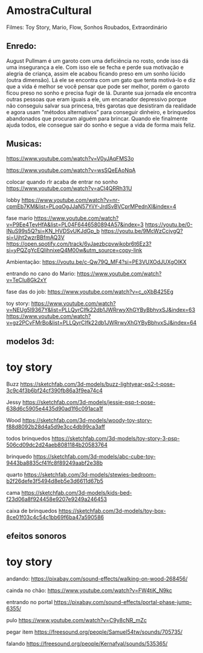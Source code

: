 # AmostraCultural

Filmes: Toy Story, Mario, Flow, Sonhos Roubados, Extraordinário

## Enredo:
August Pullmam é um garoto com uma deficiência no rosto, onde isso dá uma insegurança a ele. Com isso ele se fecha e perde sua motivação e alegria de criança, assim ele acabou ficando preso em um sonho lúcido (outra dimensão). Lá ele se encontra com um gato que tenta motivá-lo e diz que a vida é melhor se você pensar que pode ser melhor, porém o garoto ficou preso no sonho e precisa fugir de lá. Durante sua jornada ele encontra outras pessoas que eram iguais a ele, um encanador depressivo porque não conseguiu salvar sua princesa, três garotas que desistiram da realidade e agora usam "métodos alternativos" para conseguir dinheiro, e brinquedos abandonados que procuram alguém para brincar. Quando ele finalmente ajuda todos, ele consegue sair do sonho e segue a vida de forma mais feliz.

## Musicas:
https://www.youtube.com/watch?v=V0yJAqFMS3o

https://www.youtube.com/watch?v=wsSQeEAoNqA

colocar quando rlr acaba de entrar no sonho
https://www.youtube.com/watch?v=aCl4QRRh31U

lobby
https://www.youtube.com/watch?v=nr-cpmEb7KM&list=PLoqOgJJaN57YiiY-JrdSvBVCprMPednXl&index=4

fase mario
https://www.youtube.com/watch?v=P9Ee4TevHfA&list=PL04F6446580894A57&index=3
https://youtu.be/0-INuS99s5Q?si=KN_HVDSvUKJdGp_b
https://youtu.be/9McWzCcjvgQ?si=Ujht2wzrBBfmAQ3V
https://open.spotify.com/track/6yJaezbcpvwikobr6t6Ez3?si=yPQZgYcEQlihnixeQ4M00w&utm_source=copy-link

Ambientação: https://youtu.be/c-Qw79Q_MF4?si=PE3VUXOdJUXgOIKX

entrando no cano do Mario:
https://www.youtube.com/watch?v=TeCIu8Gk2xY

fase das do job:
https://www.youtube.com/watch?v=c_oXbB425Eg

toy story:
https://www.youtube.com/watch?v=NEUg5I9367Y&list=PLLQyrCIfk22db1JWRrwyXhGYByBbhvxSJ&index=63
https://www.youtube.com/watch?v=gz2PCvFMrBo&list=PLLQyrCIfk22db1JWRrwyXhGYByBbhvxSJ&index=64



## modelos 3d:

# toy story

Buzz
https://sketchfab.com/3d-models/buzz-lightyear-ps2-t-pose-3c9c4f3b6bf24cf390fb86a3f9ea74c4

Jessy
https://sketchfab.com/3d-models/jessie-psp-t-pose-638d6c5905e4435d90ad1f6c091aca1f

Wood
https://sketchfab.com/3d-models/woody-toy-story-f88d8092b28d4a5d9e3cc4db99ca3aff

todos brinquedos
https://sketchfab.com/3d-models/toy-story-3-psp-506cd09dc2d24aeb8081184b20583764

brinquedo
https://sketchfab.com/3d-models/abc-cube-toy-9443ba8835cf41fc8f89249aabf2e38b

quarto
https://sketchfab.com/3d-models/stewies-bedroom-b2f26defe3f5494d8eb5e3d6611d67b5

cama
https://sketchfab.com/3d-models/kids-bed-f23d06a8f924458e9207e9249a246453

caixa de brinquedos
https://sketchfab.com/3d-models/toy-box-8ce01f03c4c54c1bb69f6ba47a590586

## efeitos sonoros

# toy story

andando:
https://pixabay.com/sound-effects/walking-on-wood-268456/

cainda no chão:
https://www.youtube.com/watch?v=FW4tiK_N9kc

entrando no portal
https://pixabay.com/sound-effects/portal-phase-jump-6355/

pulo
https://www.youtube.com/watch?v=C9y8cNR_mZc

pegar item
https://freesound.org/people/Samuel54tw/sounds/705735/

falando
https://freesound.org/people/Kernafval/sounds/535365/
